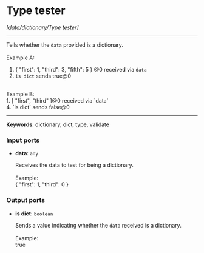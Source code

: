 # Type tester

_[data/dictionary/Type tester]_

---

Tells whether the `data` provided is a dictionary.<br>
<br>
Example A:<br>
1. { "first": 1, "third": 3, "fifth": 5 } @0 received via `data`<br>
4. `is dict` sends true@0<br>
<br>
Example B:<br>
1. [ "first", "third" ]@0 received via `data`<br>
4. `is dict` sends false@0<br>

---

__Keywords__: dictionary, dict, type, validate

### Input ports

* __data__: ` any `


    Receives the data to test for being a dictionary.<br>
    <br>
    Example:<br>
    { "first": 1, "third": 0 }<br>

### Output ports

* __is dict__: ` boolean `


    Sends a value indicating whether the `data` received is a dictionary.<br>
    <br>
    Example:<br>
    true<br>

